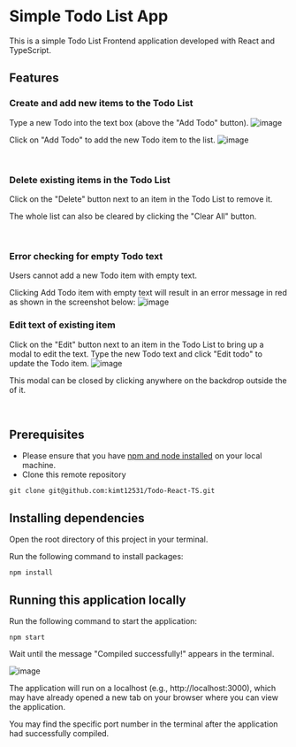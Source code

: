 # Simple Todo List App

This is a simple Todo List Frontend application developed with React and TypeScript.

## Features

### Create and add new items to the Todo List
Type a new Todo into the text box (above the "Add Todo" button).
![image](https://github.com/kimt12531/Todo-React-TS/assets/79815856/102ae68a-2e39-42b2-975d-9e628015062e)

Click on "Add Todo" to add the new Todo item to the list.
![image](https://github.com/kimt12531/Todo-React-TS/assets/79815856/efbdc1dd-b008-4e1a-a99d-1a0c9311306a)

<br />

### Delete existing items in the Todo List
Click on the "Delete" button next to an item in the Todo List to remove it.

The whole list can also be cleared by clicking the "Clear All" button.

<br />

### Error checking for empty Todo text
Users cannot add a new Todo item with empty text.

Clicking Add Todo item with empty text will result in an error message in red as shown in the screenshot below:
![image](https://github.com/kimt12531/Todo-React-TS/assets/79815856/e2be49b6-21b7-46fc-88ca-0f2d4dfee8b0)

### Edit text of existing item
Click on the "Edit" button next to an item in the Todo List to bring up a modal to edit the text. Type the new Todo text and click "Edit todo" to update the Todo item.
![image](https://github.com/kimt12531/Todo-React-TS/assets/79815856/9dcd67da-070f-41af-9c5f-bf567dd6f002)

This modal can be closed by clicking anywhere on the backdrop outside the of it.

<br />

## Prerequisites
- Please ensure that you have [npm and node installed](https://docs.npmjs.com/downloading-and-installing-node-js-and-npm) on your local machine.
- Clone this remote repository

`git clone git@github.com:kimt12531/Todo-React-TS.git`

## Installing dependencies
Open the root directory of this project in your terminal.

Run the following command to install packages:

`npm install` 

## Running this application locally
Run the following command to start the application:

`npm start` 

Wait until the message "Compiled successfully!" appears in the terminal. 

![image](https://github.com/kimt12531/Todo-React-TS/assets/79815856/aadbfa45-1bbe-438f-be11-d7eaed972969)

The application will run on a localhost (e.g., http://localhost:3000), which may have already opened a new tab on your browser where you can view the application.

You may find the specific port number in the terminal after the application had successfully compiled.

